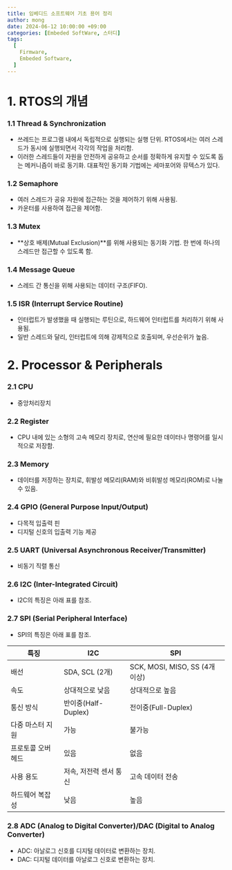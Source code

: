 ```yaml
---
title: 임베디드 소프트웨어 기초 용어 정리
author: mong
date: 2024-06-12 10:00:00 +09:00
categories: [Embeded SoftWare, 스터디]
tags:
  [
    Firmware,
    Embeded Software,
  ]
---
```


# 1. RTOS의 개념

### 1.1 Thread & Synchronization
- 쓰레드는 프로그램 내에서 독립적으로 실행되는 실행 단위. RTOS에서는 여러 스레드가 동시에 실행되면서 각각의 작업을 처리함.
- 이러한 스레드들이 자원을 안전하게 공유하고 순서를 정확하게 유지할 수 있도록 돕는 메커니즘이 바로 동기화. 대표적인 동기화 기법에는 세마포어와 뮤텍스가 있다.

### 1.2 Semaphore
- 여러 스레드가 공유 자원에 접근하는 것을 제어하기 위해 사용됨.
- 카운터를 사용하여 접근을 제어함.

### 1.3 Mutex
- **상호 배제(Mutual Exclusion)**를 위해 사용되는 동기화 기법. 한 번에 하나의 스레드만 접근할 수 있도록 함.

### 1.4 Message Queue
- 스레드 간 통신을 위해 사용되는 데이터 구조(FIFO).

### 1.5 ISR (Interrupt Service Routine)
- 인터럽트가 발생했을 때 실행되는 루틴으로, 하드웨어 인터럽트를 처리하기 위해 사용됨.
- 일반 스레드와 달리, 인터럽트에 의해 강제적으로 호출되며, 우선순위가 높음.

# 2. Processor & Peripherals

### 2.1 CPU
- 중앙처리장치

### 2.2 Register
- CPU 내에 있는 소형의 고속 메모리 장치로, 연산에 필요한 데이터나 명령어를 일시적으로 저장함.

### 2.3 Memory
- 데이터를 저장하는 장치로, 휘발성 메모리(RAM)와 비휘발성 메모리(ROM)로 나눌 수 있음.

### 2.4 GPIO (General Purpose Input/Output)
- 다목적 입출력 핀
- 디지털 신호의 입출력 기능 제공

### 2.5 UART (Universal Asynchronous Receiver/Transmitter)
- 비동기 직렬 통신

### 2.6 I2C (Inter-Integrated Circuit)
- I2C의 특징은 아래 표를 참조.

### 2.7 SPI (Serial Peripheral Interface)
- SPI의 특징은 아래 표를 참조.

| 특징 | I2C | SPI |
| --- | --- | --- |
| 배선 | SDA, SCL (2개) | SCK, MOSI, MISO, SS (4개 이상) |
| 속도 | 상대적으로 낮음 | 상대적으로 높음 |
| 통신 방식 | 반이중(Half-Duplex) | 전이중(Full-Duplex) |
| 다중 마스터 지원 | 가능 | 불가능 |
| 프로토콜 오버헤드 | 있음 | 없음 |
| 사용 용도 | 저속, 저전력 센서 통신 | 고속 데이터 전송 |
| 하드웨어 복잡성 | 낮음 | 높음 |

### 2.8 ADC (Analog to Digital Converter)/DAC (Digital to Analog Converter)
- ADC: 아날로그 신호를 디지털 데이터로 변환하는 장치.
- DAC: 디지털 데이터를 아날로그 신호로 변환하는 장치.